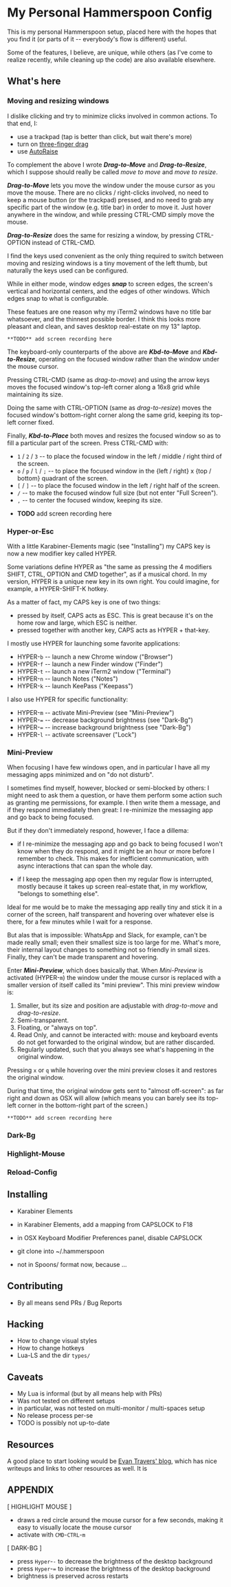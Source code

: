 # My Personal Hammerspoon Config

This is my personal Hammerspoon setup, placed here with the hopes that you find it (or parts of it -- everybody's flow is different) useful.

Some of the features, I believe, are unique, while others (as I've come to realize recently, while cleaning up the code) are also available elsewhere.

## What's here

### Moving and resizing windows

I dislike clicking and try to minimize clicks involved in common actions. To that end, I:

* use a trackpad (tap is better than click, but wait there's more)
* turn on [three-finger drag](https://support.apple.com/en-il/HT204609)
* use [AutoRaise](https://github.com/sbmpost/AutoRaise)

To complement the above I wrote _**Drag-to-Move**_ and _**Drag-to-Resize**_, which I suppose should really be called _move to move_ and _move to resize_.

_**Drag-to-Move**_ lets you move the window under the mouse cursor as you move the mouse. There are no clicks / right-clicks involved, no need to keep a mouse button (or the trackpad) pressed, and no need to grab any specific part of the window (e.g. title bar) in order to move it. Just hover anywhere in the window, and while pressing CTRL-CMD simply move the mouse.

_**Drag-to-Resize**_ does the same for resizing a window, by pressing CTRL-OPTION instead of CTRL-CMD.

I find the keys used convenient as the only thing required to switch between moving and resizing windows is a tiny movement of the left thumb, but naturally the keys used can be configured.

While in either mode, window edges _**snap**_ to screen edges, the screen's vertical and horizontal centers, and the edges of other windows. Which edges snap to what is configurable.

These featues are one reason why my iTerm2 windows have no title bar whatsoever, and the thinnest possible border. I think this looks more pleasant and clean, and saves desktop real-estate on my 13" laptop.

	**TODO** add screen recording here

The keyboard-only counterparts of the above are _**Kbd-to-Move**_ and _**Kbd-to-Resize**_, operating on the focused window rather than the window under the mouse cursor.

Pressing CTRL-CMD (same as _drag-to-move_) and using the arrow keys moves the focused window's top-left corner along a 16x8 grid while maintaining its size.

Doing the same with CTRL-OPTION (same as _drag-to-resize_) moves the focused window's bottom-right corner along the same grid, keeping its top-left corner fixed.

Finally, _**Kbd-to-Place**_ both moves and resizes the focused window so as to fill a particular part of the screen. Press CTRL-CMD with:

* `1` / `2` / `3` -- to place the focused window in the left / middle / right third of the screen.
* `o` / `p` / `l` / `;` -- to place the focused window in the {left / right} x {top / bottom} quadrant of the screen.
* `[` / `]` -- to place the focused window in the left / right half of the screen.
* `/` -- to make the focused window full size (but not enter "Full Screen").
* `,` -- to center the focused window, keeping its size.

-
    **TODO** add screen recording here

### Hyper-or-Esc

With a little Karabiner-Elements magic (see "Installing") my CAPS key is now a new modifier key called HYPER.

Some variations define HYPER as "the same as pressing the 4 modifiers SHIFT, CTRL, OPTION and CMD together", as if a musical chord. In my version, HYPER is a unique new key in its own right. You could imagine, for example, a HYPER-SHIFT-K hotkey.

As a matter of fact, my CAPS key is one of two things:

* pressed by itself, CAPS acts as ESC. This is great because it's on the home row and large, which ESC is neither.
* pressed together with another key, CAPS acts as HYPER + that-key.

I mostly use HYPER for launching some favorite applications:

* HYPER-`b` -- launch a new Chrome window ("Browser")
* HYPER-`f` -- launch a new Finder window ("Finder")
* HYPER-`t` -- launch a new iTerm2 window ("Terminal")
* HYPER-`n` -- launch Notes ("Notes")
* HYPER-`k` -- launch KeePass ("Keepass")

I also use HYPER for specific functionality:

* HYPER-`m` -- activate Mini-Preview (see "Mini-Preview")
* HYPER-`=` -- decrease background brightness (see "Dark-Bg")
* HYPER-`=` -- increase background brightness (see "Dark-Bg")
* HYPER-`l` -- activate screensaver ("Lock")

### Mini-Preview

When focusing I have few windows open, and in particular I have all my messaging apps minimized and on "do not disturb".

I sometimes find myself, however, blocked or semi-blocked by others: I might need to ask them a question, or have them perform some action such as granting me permissions, for example. I then write them a message, and if they respond immediately then great: I re-minimize the messaging app and go back to being focused.

But if they don't immediately respond, however, I face a dillema:

* if I re-minimize the messaging app and go back to being focused I won't know when they do respond, and it might be an hour or more before I remember to check. This makes for inefficient communication, with async interactions that can span the whole day.

* if I keep the messaging app open then my regular flow is interrupted, mostly because it takes up screen real-estate that, in my workflow, "belongs to something else".

Ideal for me would be to make the messaging app really tiny and stick it in a corner of the screen, half transparent and hovering over whatever else is there, for a few minutes while I wait for a response.

But alas that is impossible: WhatsApp and Slack, for example, can't be made really small; even their smallest size is too large for me. What's more, their internal layout changes to something not so friendly in small sizes. Finally, they can't be made transparent and hovering.

Enter _**Mini-Preview**_, which does basically that. When _Mini-Preview_ is activated (HYPER-`m`) the window under the mouse cursor is replaced with a smaller version of itself called its "mini preview". This mini preview window is:

1. Smaller, but its size and position are adjustable with _drag-to-move_ and _drag-to-resize_.
2. Semi-transparent.
3. Floating, or "always on top".
4. Read Only, and cannot be interacted with: mouse and keyboard events do not get forwarded to the original window, but are rather discarded.
5. Regularly updated, such that you always see what's happening in the original window.

Pressing `x` or `q` while hovering over the mini preview closes it and restores the original window.

During that time, the original window gets sent to "almost off-screen": as far right and down as OSX will allow (which means you can barely see its top-left corner in the bottom-right part of the screen.)

    **TODO** add screen recording here

### Dark-Bg

### Highlight-Mouse

### Reload-Config

## Installing

* Karabiner Elements
* in Karabiner Elements, add a mapping from CAPSLOCK to F18
* in OSX Keyboard Modifier Preferences panel, disable CAPSLOCK

* git clone into ~/.hammerspoon

* not in Spoons/ format now, because ...

## Contributing

* By all means send PRs / Bug Reports

## Hacking

* How to change visual styles
* How to change hotkeys
* Lua-LS and the dir `types/`

## Caveats

* My Lua is informal (but by all means help with PRs)
* Was not tested on different setups
* in particular, was not tested on multi-monitor / multi-spaces setup
* No release process per-se
* TODO is possibly not up-to-date

## Resources

A good place to start looking would be [Evan Travers' blog](https://evantravers.com/), which has nice writeups and links to other resources as well. It is 

## APPENDIX

[ HIGHLIGHT MOUSE ]

* draws a red circle around the mouse cursor for a few seconds, making it easy
  to visually locate the mouse cursor
* activate with `CMD`-`CTRL`-`m`

[ DARK-BG ]

* press `Hyper`-`-` to decrease the brightness of the desktop background
* press `Hyper`-`=` to increase the brightness of the desktop background
* brightness is preserved across restarts
